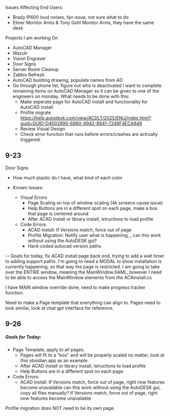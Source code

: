 Issues Affecting End Users:
- Brady IP600 loud noises, fan issue, not sure what to do
- Elmer Monitor Arms & Tony Gohl Monitor Arms, they have the same desk 

Projects I am working On
- AutoCAD Manager
- Wazuh
- Vision Engraver
- Door Signs
- Server Room Cleanup
- Zabbix Refresh
- AutoCAD building drawing, populate names from AD
- Go through phone list, figure out who is deactivated
I want to complete remaining items on AutoCAD Manager so it can be given to one of the engineers on monday. What needs to be done with this:
	- Make seperate page for AutoCAD install and functionality for AutoCAD install
	- Profile migrate https://help.autodesk.com/view/ACDLT/2025/ENU/index.html?guid=GUID-D4502890-6980-4942-8841-7248F4ECA848
	- Review Visual Design 
	- Check error function that runs before errors/crashes are actrually triggered. 


## 9-23

Door Signs
- How much plastic do I have, what kind of each color

- Known Issues:
	- Visual Errors
		- Page Scaling on top of window scaling (4k screens cause issue)
		- Help Buttons are in a different spot on each page, make a box that page is centered around
		- After ACAD install or library install, istructions to load profile
	- Code Errors:
		- ACAD install: If Versions match, force out of page
		- Profile Migration: Notify user what is happening, , can this work without using the AutoDESK gui?
		- Hard-coded autocad version paths 
		


-- Goals for today, fix ACAD install page back end, trying to add a wait timer to adding support paths. 
 I'm going to need a MODAL to show installation is currently happening, so that way the page is restricted.
	 I am going to take over the ENTIRE window, meaning the MainWindow.XAML, however I need to be able to access the MainWindow elements from the ACAinstall.cs

I have MAIN window override done, need to make progress tracker function.


Need to make a Page template that everything can align to. Pages need to look similar, look at chat gpt interface for reference.
	

## 9-26

##### Goals for Today:
- Page Template, apply to all pages.
	- Pages will fit to a "box" and will be properly scaled no matter, look at this obsidian app as an example.
	- After ACAD install or library install, istructions to load profile
	- Help Buttons are in a different spot on each page
- Code Errors:
	- ACAD install: If Versions match, force out of page, right now features become unavailable can this work without using the AutoDESK gui, copy all files manually? If Versions match, force out of page, right now features become unavailable
	
	
Profile migration does NOT need to be its own page.
